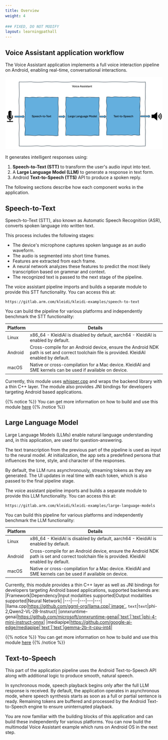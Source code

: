 ```yaml
---
title: Overview
weight: 4

### FIXED, DO NOT MODIFY
layout: learningpathall
---
```


## Voice Assistant application workflow

The Voice Assistant application implements a full voice interaction pipeline on Android, enabling real-time, conversational interactions.



![example image alt-text#center](overview.png "The voice interaction pipeline.")

It generates intelligent responses using:
1. **Speech-to-Text (STT)** to transform the user's audio input into text.
2. A **Large Language Model (LLM)** to generate a response in text form.
3. Android **Text-to-Speech (TTS)** API to produce a spoken reply.


The following sections describe how each component works in the application.

## Speech-to-Text 

Speech-to-Text (STT), also known as Automatic Speech Recognition (ASR), converts spoken language into written text.

This process includes the following stages:
- The device's microphone captures spoken language as an audio waveform.
- The audio is segmented into short time frames.
- Features are extracted from each frame.
- A neural network analyzes these features to predict the most likely transcription based on grammar and context.
- The recognized text is passed to the next stage of the pipeline.

The voice assistant pipeline imports and builds a separate module to provide this STT functionality. You can access this at:

```
https://gitlab.arm.com/kleidi/kleidi-examples/speech-to-text
```

You can build the pipeline for various platforms and independently benchmark the STT functionality:

|Platform|Details|
|---|---|
|Linux|x86_64 - KleidiAI is disabled by default, aarch64 - KleidiAI is enabled by default.|
|Android|Cross-compile for an Android device, ensure the Android NDK path is set and correct toolchain file is provided. KleidiAI enabled by default.|
|macOS|Native or cross-compilation for a Mac device. KleidiAI and SME kernels can be used if available on device.|

Currently, this module uses [whisper.cpp](https://github.com/ggml-org/whisper.cpp) and wraps the backend library with a thin C++ layer. The module also provides JNI bindings for developers targeting Android based applications.

{{% notice %}}
You can get more information on how to build and use this module [here](https://gitlab.arm.com/kleidi/kleidi-examples/speech-to-text/-/blob/main/README.md?ref_type=heads)
{{% /notice %}}

## Large Language Model  

Large Language Models (LLMs) enable natural language understanding and, in this application, are used for question-answering.

The text transcription from the previous part of the pipeline is used as input to the neural model. At initialization, the app sets a predefined persona that influences the tone, style, and character of the responses. 

By default, the LLM runs asynchronously, streaming tokens as they are generated. The UI updates in real time with each token, which is also passed to the final pipeline stage.

The voice assistant pipeline imports and builds a separate module to provide this LLM functionality. You can access this at:

```
https://gitlab.arm.com/kleidi/kleidi-examples/large-language-models
```

You can build this pipeline for various platforms and independently benchmark the LLM functionality:

|Platform|Details|
|---|---|
|Linux|x86_64 - KleidiAI is disabled by default, aarch64 - KleidiAI is enabled by default.|
|Android|Cross-compile for an Android device, ensure the Android NDK path is set and correct toolchain file is provided. KleidiAI enabled by default.|
|macOS|Native or cross-compilation for a Mac device. KleidiAI and SME kernels can be used if available on device.|

Currently, this module provides a thin C++ layer as well as JNI bindings for developers targeting Android based applications, supported backends are:
|Framework|Dependency|Input modalities supported|Output modalities supported|Neural Network|
|---|---|---|---|---|
|llama.cpp|https://github.com/ggml-org/llama.cpp|`image`, `text`|`text`|phi-2,Qwen2-VL-2B-Instruct|
|onnxruntime-genai|https://github.com/microsoft/onnxruntime-genai|`text`|`text`|phi-4-mini-instruct-onnx|
|mediapipe|https://github.com/google-ai-edge/mediapipe|`text`|`text`|gemma-2b-it-cpu-int4|



{{% notice %}}
You can get more information on how to build and use this module [here](https://gitlab.arm.com/kleidi/kleidi-examples/large-language-models/-/blob/main/README.md?ref_type=heads)
{{% /notice %}}

## Text-to-Speech 

This part of the application pipeline uses the Android Text-to-Speech API along with additional logic to produce smooth, natural speech.

In synchronous mode, speech playback begins only after the full LLM response is received. By default, the application operates in asynchronous mode, where speech synthesis starts as soon as a full or partial sentence is ready. Remaining tokens are buffered and processed by the Android Text-to-Speech engine to ensure uninterrupted playback.

You are now familiar with the building blocks of this application and can build these independently for various platforms. You can now build the multimodal Voice Assistant example which runs on Android OS in the next step.
